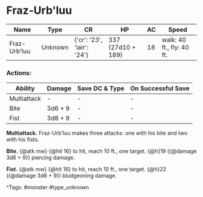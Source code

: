 # Fraz-Urb'luu

| Name | Type | CR | HP | AC | Speed |
|------|------|----|----|----|-------|
| Fraz-Urb'luu | Unknown | {'cr': '23', 'lair': '24'} | 337 (27d10 + 189) | 18 | walk: 40 ft., fly: 40 ft. |

### Actions:

| Ability | Damage | Save DC & Type | On Successful Save |
|---------|--------|----------------|--------------------|
| Multiattack | - | - | - |
| Bite | 3d6 + 9 | - | - |
| Fist | 3d8 + 9 | - | - |


**Multiattack.** Fraz-Urb'luu makes three attacks: one with his bite and two with his fists.

**Bite.** {@atk mw} {@hit 16} to hit, reach 10 ft., one target. {@h}19 ({@damage 3d6 + 9}) piercing damage.

**Fist.** {@atk mw} {@hit 16} to hit, reach 10 ft., one target. {@h}22 ({@damage 3d8 + 9}) bludgeoning damage.

^Tags: #monster #type_unknown